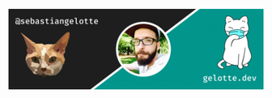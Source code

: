 <a href="https://gelotte.dev" title="gelott.dev"><img src="https://github.com/sebastiangelotte/sebastiangelotte/blob/main/profile-image.png" alt="profile image" /></a>
